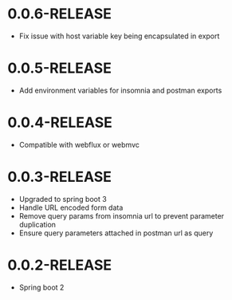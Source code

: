 0.0.6-RELEASE
===========================================
- Fix issue with host variable key being encapsulated in export

0.0.5-RELEASE
===========================================
- Add environment variables for insomnia and postman exports

0.0.4-RELEASE
===========================================
- Compatible with webflux or webmvc

0.0.3-RELEASE
===========================================
- Upgraded to spring boot 3
- Handle URL encoded form data
- Remove query params from insomnia url to prevent parameter duplication
- Ensure query parameters attached in postman url as query

0.0.2-RELEASE
===========================================
- Spring boot 2
